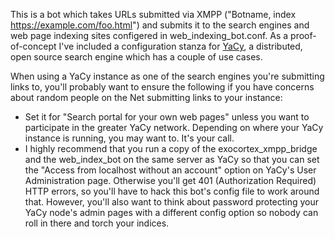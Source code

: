 This is a bot which takes URLs submitted via XMPP ("Botname, index https://example.com/foo.html") and submits it to the search engines and web page indexing sites configered in web_indexing_bot.conf.  As a proof-of-concept I've included a configuration stanza for [YaCy](http://yacy.de/), a distributed, open source search engine which has a couple of use cases.

When using a YaCy instance as one of the search engines you're submitting links to, you'll probably want to ensure the following if you have concerns about random people on the Net submitting links to your instance:

* Set it for "Search portal for your own web pages" unless you want to participate in the greater YaCy network.  Depending on where your YaCy instance is running, you may want to.  It's your call.
* I highly recommend that you run a copy of the exocortex_xmpp_bridge and the web_index_bot on the same server as YaCy so that you can set the "Access from localhost without an account" option on YaCy's User Administration page.  Otherwise you'll get 401 (Authorization Required) HTTP errors, so you'll have to hack this bot's config file to work around that.  However, you'll also want to think about password protecting your YaCy node's admin pages with a different config option so nobody can roll in there and torch your indices.

